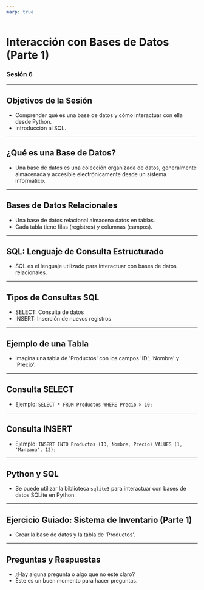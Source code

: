 ```yaml
---
marp: true
---
```


# Interacción con Bases de Datos (Parte 1)
### Sesión 6

---

## Objetivos de la Sesión
- Comprender qué es una base de datos y cómo interactuar con ella desde Python.
- Introducción al SQL.

---

## ¿Qué es una Base de Datos?
- Una base de datos es una colección organizada de datos, generalmente almacenada y accesible electrónicamente desde un sistema informático.

---

## Bases de Datos Relacionales
- Una base de datos relacional almacena datos en tablas.
- Cada tabla tiene filas (registros) y columnas (campos).

---

## SQL: Lenguaje de Consulta Estructurado
- SQL es el lenguaje utilizado para interactuar con bases de datos relacionales.

---

## Tipos de Consultas SQL
- SELECT: Consulta de datos
- INSERT: Inserción de nuevos registros

---

## Ejemplo de una Tabla
- Imagina una tabla de 'Productos' con los campos 'ID', 'Nombre' y 'Precio'.

---

## Consulta SELECT
- Ejemplo: `SELECT * FROM Productos WHERE Precio > 10;`

---

## Consulta INSERT
- Ejemplo: `INSERT INTO Productos (ID, Nombre, Precio) VALUES (1, 'Manzana', 12);`

---

## Python y SQL
- Se puede utilizar la biblioteca `sqlite3` para interactuar con bases de datos SQLite en Python.

---

## Ejercicio Guiado: Sistema de Inventario (Parte 1)
- Crear la base de datos y la tabla de 'Productos'.

---

## Preguntas y Respuestas
- ¿Hay alguna pregunta o algo que no esté claro?
- Este es un buen momento para hacer preguntas.
